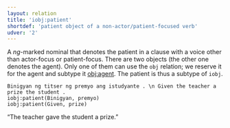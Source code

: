 ```yaml
---
layout: relation
title: 'iobj:patient'
shortdef: 'patient object of a non-actor/patient-focused verb'
udver: '2'
---
```


A _ng_-marked nominal that denotes the patient in a clause with a voice other than actor-focus
or patient-focus. There are two objects (the other one denotes the agent). Only one of them
can use the `obj` relation; we reserve it for the agent and subtype it [obj:agent]().
The patient is thus a subtype of `iobj`.

~~~ sdparse
Binigyan ng titser ng premyo ang istudyante . \n Given the teacher a prize the student .
iobj:patient(Binigyan, premyo)
iobj:patient(Given, prize)
~~~

“The teacher gave the student a prize.”

<!-- Interlanguage links updated Po lis 14 15:35:29 CET 2022 -->
